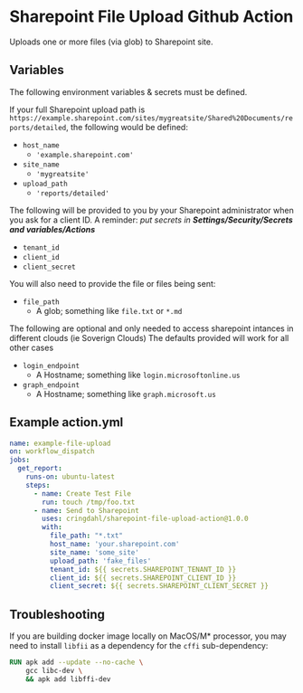 # Sharepoint File Upload Github Action

Uploads one or more files (via glob) to Sharepoint site.

## Variables
The following environment variables & secrets must be defined. 

If your full Sharepoint upload path is `https://example.sharepoint.com/sites/mygreatsite/Shared%20Documents/reports/detailed`, the following would be defined:

* `host_name`
  * `'example.sharepoint.com'`
* `site_name`
  * `'mygreatsite'`
* `upload_path`
  * `'reports/detailed'`


The following will be provided to you by your Sharepoint administrator when you ask for a client ID. A reminder: _put secrets in **Settings/Security/Secrets and variables/Actions**_

* `tenant_id`
* `client_id`
* `client_secret`

You will also need to provide the file or files being sent:

* `file_path`
  * A glob; something like `file.txt` or `*.md`

The following are optional and only needed to access sharepoint intances in different clouds (ie Soverign Clouds)
The defaults provided will work for all other cases

* `login_endpoint`
  * A Hostname; something like `login.microsoftonline.us`
* `graph_endpoint`
  * A Hostname; something like `graph.microsoft.us`

## Example action.yml

```yml
name: example-file-upload
on: workflow_dispatch
jobs:
  get_report:
    runs-on: ubuntu-latest
    steps:
      - name: Create Test File
        run: touch /tmp/foo.txt
      - name: Send to Sharepoint
        uses: cringdahl/sharepoint-file-upload-action@1.0.0
        with:
          file_path: "*.txt"
          host_name: 'your.sharepoint.com'
          site_name: 'some_site'
          upload_path: 'fake_files'
          tenant_id: ${{ secrets.SHAREPOINT_TENANT_ID }}
          client_id: ${{ secrets.SHAREPOINT_CLIENT_ID }}
          client_secret: ${{ secrets.SHAREPOINT_CLIENT_SECRET }}
```

## Troubleshooting

If you are building docker image locally on MacOS/M* processor, you may need to install `libfii` as a dependency for the `cffi` sub-dependency:

```dockerfile
RUN apk add --update --no-cache \
    gcc libc-dev \
    && apk add libffi-dev
```


